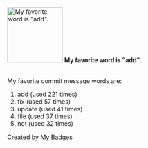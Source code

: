 <img src="https://my-badges.github.io/my-badges/favorite-word.png" alt="My favorite word is &quot;add&quot;." title="My favorite word is &quot;add&quot;." width="128">
<strong>My favorite word is &quot;add&quot;.</strong>
<br><br>

My favorite commit message words are:

1. add (used 221 times)
2. fix (used 57 times)
3. update (used 41 times)
4. file (used 37 times)
5. not (used 32 times)


Created by <a href="https://github.com/my-badges/my-badges">My Badges</a>